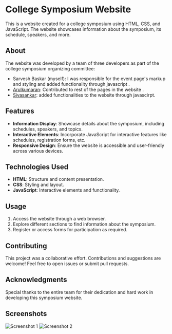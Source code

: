 # College Symposium Website

This is a website created for a college symposium using HTML, CSS, and JavaScript. The website showcases information about the symposium, its schedule, speakers, and more.

## About

The website was developed by a team of three developers as part of the college symposium organizing committee:

- Sarvesh Baskar (myself): I was responsible for the event page's markup and styling and added functionality through javascript .
- [Arulkumaran](link-to-dev2-github): Contributed to rest of the pages in the website . 
- [Sivasankar](link-to-dev3-github): added functionalities to the website through javascirpt.

## Features

- **Information Display**: Showcase details about the symposium, including schedules, speakers, and topics.
- **Interactive Elements**: Incorporate JavaScript for interactive features like schedules, registration forms, etc.
- **Responsive Design**: Ensure the website is accessible and user-friendly across various devices.

## Technologies Used

- **HTML**: Structure and content presentation.
- **CSS**: Styling and layout.
- **JavaScript**: Interactive elements and functionality.

## Usage

1. Access the website through a web browser.
2. Explore different sections to find information about the symposium.
3. Register or access forms for participation as required.

## Contributing

This project was a collaborative effort. Contributions and suggestions are welcome! Feel free to open issues or submit pull requests.

## Acknowledgments

Special thanks to the entire team for their dedication and hard work in developing this symposium website.

## Screenshots

![Screenshot 1](screenshots/symposium-screenshot1.png)
![Screenshot 2](screenshots/symposium-screenshot2.png)
